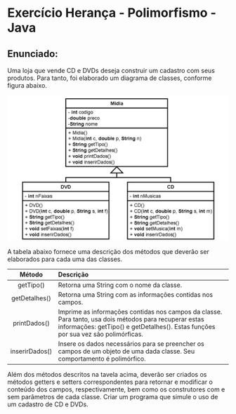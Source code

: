 # Exercício Herança - Polimorfismo - Java

## Enunciado:

Uma loja que vende CD e DVDs deseja construir um cadastro com seus produtos. Para tanto, foi elaborado um diagrama
de classes, conforme figura abaixo.

![](https://github.com/pedronb/Polimorfismo-Heran-a/blob/master/imagem/diagrama_heranca.png)

A tabela abaixo fornece uma descrição dos métodos que deverão ser elaborados para cada uma das classes.

 **Método**    |  **Descrição**
 :--------:| :---------------
 getTipo()     | Retorna uma String com o nome da classe.
 getDetalhes() | Retorna uma String com as informações contidas nos campos.
 printDados()  | Imprime as informações contidas nos campos da classe. Para tanto, usa dois métodos para recuperar estas informações: getTipo() e getDetalhes(). Estas funções por sua vez são polimórficas.
 inserirDados() | Insere os dados necessários para se preencher os campos de um objeto de uma dada classe. Seu comportamento é polimórfico.

 Além dos métodos descritos na tavela acima, deverão ser criados os métodos getters e setters correspondentes para retornar e modificar o conteúdo dos campos, respectivamente, bem como os construtores com e sem parâmetros de cada classe. Criar um programa que simule o uso de um cadastro de CD e DVDs.
